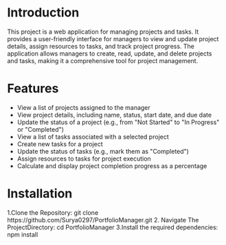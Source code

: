 <h1>
  Introduction
</h1>
<p>
  This project is a web application for managing projects and tasks. It provides a user-friendly interface for managers to view   and update project details, assign resources to tasks, and track project progress. The application allows managers to create,   read, update, and delete projects and tasks, making it a comprehensive tool for project management.
</p>
<h1>
  Features
</h1>
<p>
<ul>
  <li>
    View a list of projects assigned to the manager
  </li>
  <li>
    View project details, including name, status, start date, and due date
  </li>
   <li>
    Update the status of a project (e.g., from "Not Started" to "In Progress" or "Completed")
  </li>
   <li>
    View a list of tasks associated with a selected project
  </li>
  <li>
   Create new tasks for a project
  </li>
  <li>
    Update the status of tasks (e.g., mark them as "Completed")
  </li>
   <li>
    Assign resources to tasks for project execution
  </li>
   <li>
    Calculate and display project completion progress as a percentage
  </li>
</ul>
</p>
<h1>
  Installation
</h1>
<p>
  1.Clone the Repository:
  git clone https://github.com/Surya0297/PortfolioManager.git
  2. Navigate The ProjectDirectory:
  cd PortfolioManager
  3.Install the required dependencies:
  npm install
</p>
